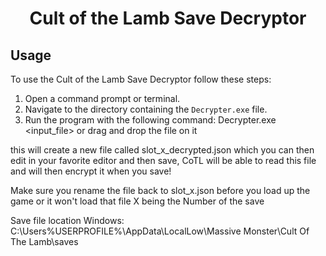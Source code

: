 <h1 align="center">Cult of the Lamb Save Decryptor</h1>


## Usage

To use the Cult of the Lamb Save Decryptor follow these steps:

1. Open a command prompt or terminal.
2. Navigate to the directory containing the `Decrypter.exe` file.
3. Run the program with the following command: Decrypter.exe <input_file> or drag and drop the file on it

this will create a new file called slot_x_decrypted.json which you can then edit in your favorite editor and then save, CoTL will be able to read this file and will then encrypt it when you save!

Make sure you rename the file back to slot_x.json before you load up the game or it won't load that file X being the Number of the save

Save file location Windows: C:\Users\%USERPROFILE%\AppData\LocalLow\Massive Monster\Cult Of The Lamb\saves
